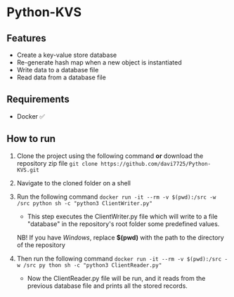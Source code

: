 # Python-KVS

## Features

- Create a key-value store database
- Re-generate hash map when a new object is instantiated
- Write data to a database file
- Read data from a database file

## Requirements

* Docker ✅

## How to run
1. Clone the project using the  following command **or** download the repository zip file
`git clone https://github.com/davi7725/Python-KVS.git`
1. Navigate to the cloned folder on a shell
1. Run the following command
`docker run -it --rm -v $(pwd):/src -w /src python sh -c "python3 ClientWriter.py"`
	-  This step executes the ClientWriter.py file which will write to a file "database" in the repository's root folder some predefined values.

	NB! If you have *Windows*, replace **$(pwd)** with the path to the directory of the repository
1. Then run the following command
`docker run -it --rm -v $(pwd):/src -w /src py
thon sh -c "python3 ClientReader.py"`
	-  Now the ClientReader.py file will be run, and it reads from the previous database file and prints all the stored records.
